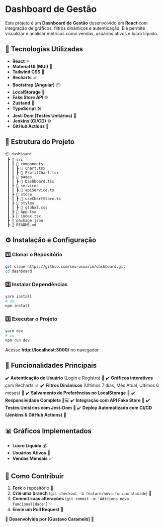 # Dashboard de Gestão

Este projeto é um **Dashboard de Gestão** desenvolvido em **React** com integração de gráficos, filtros dinâmicos e autenticação. Ele permite visualizar e analisar métricas como vendas, usuários ativos e lucro líquido.

## 🚀 Tecnologias Utilizadas

- **React** ⚛️
- **Material UI (MUI)** 🎨
- **Tailwind CSS** 💅
- **Recharts** 📊
- **Bootstrap (Angular)** 📦
- **LocalStorage** 🔐
- **Fake Store API** 🌐
- **Zustand** 📌
- **TypeScript** 🛠️
- **Jest-Dom (Testes Unitários)** 🧪
- **Jenkins (CI/CD)** ⚙️
- **GitHub Actions** 🚀

## 📂 Estrutura do Projeto
```
📦 dashboard
 ┣ 📂 src
 ┃ ┣ 📂 components
 ┃ ┃ ┣ 📜 Chart.tsx
 ┃ ┃ ┣ 📜 ProfitChart.tsx
 ┃ ┣ 📂 pages
 ┃ ┃ ┣ 📜 Dashboard.tsx
 ┃ ┣ 📂 services
 ┃ ┃ ┣ 📜 apiService.ts
 ┃ ┣ 📂 store
 ┃ ┃ ┣ 📜 useChartStore.ts
 ┃ ┣ 📂 styles
 ┃ ┃ ┣ 📜 global.css
 ┃ ┣ 📜 App.tsx
 ┃ ┣ 📜 index.tsx
 ┣ 📜 package.json
 ┣ 📜 README.md
```

## ⚙️ Instalação e Configuração

### 1️⃣ Clonar o Repositório
```bash
git clone https://github.com/seu-usuario/dashboard.git
cd dashboard
```

### 2️⃣ Instalar Dependências
```bash
yarn install
# ou
npm install
```

### 3️⃣ Executar o Projeto
```bash
yarn dev
# ou
npm run dev
```
Acesse **http://localhost:3000/** no navegador.

## 🔑 Funcionalidades Principais

✔️ **Autenticação de Usuário** (Login e Registro) 🔐
✔️ **Gráficos interativos** com Recharts 📊
✔️ **Filtros Dinâmicos** (Últimos 7 dias, Mês Atual, Últimos 6 meses) 📅
✔️ **Salvamento de Preferências no LocalStorage** 💾
✔️ **Responsividade Completa** 📱💻
✔️ **Integração com API Fake Store** 📡
✔️ **Testes Unitários com Jest-Dom** 🧪
✔️ **Deploy Automatizado com CI/CD (Jenkins & GitHub Actions)** 🚀

## 📊 Gráficos Implementados
- **Lucro Líquido** 💰
- **Usuários Ativos** 👥
- **Vendas Mensais** 📈

## 📝 Como Contribuir
1. **Fork** o repositório 🍴
2. **Crie uma branch** (`git checkout -b feature/nova-funcionalidade`) 🌱
3. **Commit suas alterações** (`git commit -m 'Adiciona nova funcionalidade'`) 💡
4. **Envie um Pull Request** 📩

📌 **Desenvolvido por [Gustavo Caramelo]** 🚀

